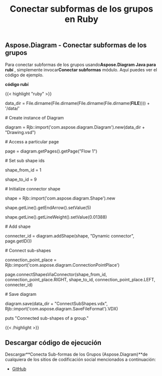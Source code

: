 ﻿---
title: Conectar subformas de los grupos en Ruby
type: docs
weight: 20
url: /es/java/connect-sub-shapes-of-the-groups-in-ruby/
---
## **Aspose.Diagram - Conectar subformas de los grupos**
 Para conectar subformas de los grupos usando**Aspose.Diagram Java para rubí** , simplemente invocar**Conectar subformas** módulo. Aquí puedes ver el código de ejemplo.

**código rubí**

{{< highlight "ruby" >}}

 data_dir = File.dirname(File.dirname(File.dirname(File.dirname(__FILE__)))) + '/data/'

\# Create instance of Diagram

diagram = Rjb::import('com.aspose.diagram.Diagram').new(data_dir + "Drawing.vsd")

\# Access a particular page

page = diagram.getPages().getPage("Flow 1")

\# Set sub shape ids

shape_from_id = 1

shape_to_id = 9

\# Initialize connector shape

shape = Rjb::import('com.aspose.diagram.Shape').new

shape.getLine().getEndArrow().setValue(5)

shape.getLine().getLineWeight().setValue(0.01388)

\# Add shape

connecter_id = diagram.addShape(shape, "Dynamic connector", page.getID())

\# Connect sub-shapes

connection_point_place = Rjb::import('com.aspose.diagram.ConnectionPointPlace')

page.connectShapesViaConnector(shape_from_id, connection_point_place.RIGHT, shape_to_id, connection_point_place.LEFT, connecter_id)

\# Save diagram

diagram.save(data_dir + "ConnectSubShapes.vdx", Rjb::import('com.aspose.diagram.SaveFileFormat').VDX)

puts "Connected sub-shapes of a group."

{{< /highlight >}}
## **Descargar código de ejecución**
 Descargar**Conecta Sub-formas de los Grupos (Aspose.Diagram)**de cualquiera de los sitios de codificación social mencionados a continuación:

- [GitHub](https://github.com/asposediagram/Aspose.Diagram-for-Java/blob/master/Plugins/Aspose_Diagram_Java_for_Ruby/lib/asposediagramjava/Shapes/connectsubshapes.rb)
